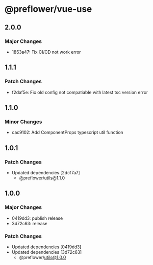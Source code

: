 # @preflower/vue-use

## 2.0.0

### Major Changes

- 1863a47: Fix CI/CD not work error

## 1.1.1

### Patch Changes

- f2daf5e: Fix old config not compatiable with latest tsc version error

## 1.1.0

### Minor Changes

- cac9102: Add ComponentProps typescript util function

## 1.0.1

### Patch Changes

- Updated dependencies [2dc17a7]
  - @preflower/utils@1.1.0

## 1.0.0

### Major Changes

- 0419dd3: publish release
- 3d72c63: release

### Patch Changes

- Updated dependencies [0419dd3]
- Updated dependencies [3d72c63]
  - @preflower/utils@1.0.0
